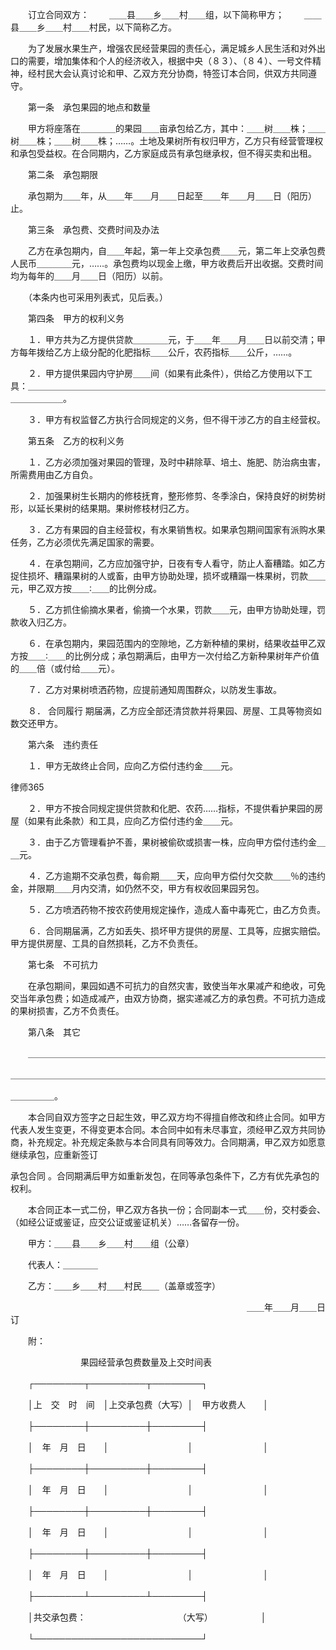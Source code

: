 
 　　订立合同双方： 
 　　＿＿县＿＿乡＿＿村＿＿组，以下简称甲方； 
 　　＿＿县＿＿乡＿＿村＿＿村民，以下简称乙方。 
 
 　　为了发展水果生产，增强农民经营果园的责任心，满足城乡人民生活和对外出口的需要，增加集体和个人的经济收入，根据中央（８３）、（８４）、一号文件精神，经村民大会认真讨论和甲、乙双方充分协商，特签订本合同，供双方共同遵守。 
 
 　　第一条　承包果园的地点和数量 
 
 　　甲方将座落在＿＿＿＿的果园＿＿亩承包给乙方，其中：＿＿树＿＿株；＿＿树＿＿株；＿＿树＿＿株；……。土地及果树所有权归甲方，乙方只有经营管理权和承包受益权。在合同期内，乙方家庭成员有承包继承权，但不得买卖和出租。 
 
 　　第二条　承包期限 
 
 　　承包期为＿＿年，从＿＿年＿＿月＿＿日起至＿＿年＿＿月＿＿日（阳历）止。 
 
 　　第三条　承包费、交费时间及办法 
 
 　　乙方在承包期内，自＿＿年起，第一年上交承包费＿＿元，第二年上交承包费人民币＿＿＿＿元，……。承包费均以现金上缴，甲方收费后开出收据。交费时间均为每年的＿＿月＿＿日（阳历）以前。 
 
 　　（本条内也可采用列表式，见后表。） 
 
 　　第四条　甲方的权利义务 
 
 　　１．甲方共为乙方提供贷款＿＿＿＿元，于＿＿年＿＿月＿＿日以前交清；甲方每年拨给乙方上级分配的化肥指标＿＿公斤，农药指标＿＿公斤，……。 
 
 　　２．甲方提供果园内守护房＿＿间（如果有此条件），供给乙方使用以下工具：＿＿＿＿＿＿＿＿＿＿＿＿＿＿＿＿＿＿＿＿＿＿＿＿＿＿＿＿＿＿＿＿＿＿＿＿＿＿＿＿。
  
 　　３．甲方有权监督乙方执行合同规定的义务，但不得干涉乙方的自主经营权。 
 
 　　第五条　乙方的权利义务 
 
 　　１．乙方必须加强对果园的管理，及时中耕除草、培土、施肥、防治病虫害，所需费用由乙方自负。 
 
 　　２．加强果树生长期内的修枝抚育，整形修剪、冬季涂白，保持良好的树势树形，以延长果树的结果期。果树修枝材归乙方。 
 
 　　３．乙方有果园的自主经营权，有水果销售权。如果承包期间国家有派购水果任务，乙方必须优先满足国家的需要。 
 
 　　４．在承包期间，乙方应加强守护，日夜有专人看守，防止人畜糟踏。如乙方捉住损坏、糟蹋果树的人或畜，由甲方协助处理，损坏或糟蹋一株果树，罚款＿＿元，甲乙双方按＿＿∶＿＿的比例分成。 
 
 　　５．乙方抓住偷摘水果者，偷摘一个水果，罚款＿＿元，由甲方协助处理，罚款收入归乙方。 
 
 　　６．在承包期内，果园范围内的空隙地，乙方新种植的果树，结果收益甲乙双方按＿＿∶＿＿的比例分成；承包期满后，由甲方一次付给乙方新种果树年产价值的＿＿倍（或付给＿＿元）。 
 
 　　７．乙方对果树喷洒药物，应提前通知周围群众，以防发生事故。 
 
 　　８．
合同履行
期届满，乙方应全部还清贷款并将果园、房屋、工具等物资如数交还甲方。 
 
 　　第六条　违约责任 
 
 　　１．甲方无故终止合同，应向乙方偿付违约金＿＿元。 
 




 
律师365






 　　２．甲方不按合同规定提供贷款和化肥、农药……指标，不提供看护果园的房屋（如果有此条款）和工具，应向乙方偿付违约金＿＿元。 

 

 　　３．由于乙方管理看护不善，果树被偷砍或损害一株，应向甲方偿付违约金＿＿元。 

 

 　　４．乙方逾期不交承包费，每俞期＿＿天，应向甲方偿付欠交款＿＿％的违约金，并限期＿＿月内交清，如仍然不交，甲方有权收回果园另包。 

 

 　　５．乙方喷洒药物不按农药使用规定操作，造成人畜中毒死亡，由乙方负责。 

 

 　　６．合同期届满，乙方如丢失、损坏甲方提供的房屋、工具等，应据实赔偿。甲方提供房屋、工具的自然损耗，乙方不负责任。 

 

 　　第七条　不可抗力 

 

 　　在承包期间，果园如遇不可抗力的自然灾害，致使当年水果减产和绝收，可免交当年承包费；如造成减产，由双方协商，据实递减乙方的承包费。不可抗力造成的果树损害，乙方不负责任。 

 

 　　第八条　其它 

 　　＿＿＿＿＿＿＿＿＿＿＿＿＿＿＿＿＿＿＿＿＿＿＿＿＿＿＿＿＿＿＿＿＿＿ 

 ＿＿＿＿＿＿＿＿＿＿＿＿＿＿＿＿＿＿＿＿＿＿＿＿＿＿＿＿＿＿＿＿＿＿＿＿ 

 ＿＿＿＿＿。 

 

 　　本合同自双方签字之日起生效，甲乙双方均不得擅自修改和终止合同。如甲方代表人发生变更，不得变更本合同。本合同中如有未尽事宜，须经甲乙双方共同协商，补充规定。补充规定条款与本合同具有同等效力。合同期满，甲乙双方如愿意继续承包，应重新签订

承包合同
。合同期满后甲方如重新发包，在同等承包条件下，乙方有优先承包的权利。 

 

 　　本合同正本一式二份，甲乙双方各执一份；合同副本一式＿＿份，交村委会、（如经公证或鉴证，应交公证或鉴证机关）……各留存一份。 

 

 　　甲方：＿＿县＿＿乡＿＿村＿＿组（公章） 

 　　代表人：＿＿＿＿ 

 　　乙方：＿＿乡＿＿村＿＿村民＿＿（盖章或签字） 

 　　　　　　　　　　　　　　　　　　　　　　　　　　　＿＿年＿＿月＿＿日订 

 　　附： 

 　　　　　　　　果园经营承包费数量及上交时间表 

 　　┌────────┬─────────┬────────┐ 

 　　│上　交　时　间　│上交承包费（大写）│　甲方收费人　　│ 

 　　├────────┼─────────┼────────┤ 

 　　│　年　月　日　　│　　　　　　　　　│　　　　　　　　│ 

 　　├────────┼─────────┼────────┤ 

 　　│　年　月　日　　│　　　　　　　　　│　　　　　　　　│ 

 　　├────────┼─────────┼────────┤ 

 　　│　年　月　日　　│　　　　　　　　　│　　　　　　　　│ 

 　　├────────┼─────────┼────────┤ 

 　　│　年　月　日　　│　　　　　　　　　│　　　　　　　　│ 

 　　├────────┴─────────┴────────┤ 

 　　│共交承包费：　　　　　　　　　　　（大写）　　　　　　│ 

 　　└───────────────────────────┘ 


 

 
 
 
 
 
  


  
 

  


  


  
 
 
 
 

